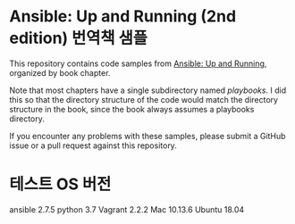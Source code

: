 # Ansible: Up and Running (2nd edition) 번역책 샘플

This repository contains code samples from [Ansible: Up and Running](http://ansiblebook.com), organized by book chapter.

Note that most chapters have a single subdirectory named *playbooks*. I did this
so that the directory structure of the code would match the directory structure
in the book, since the book always assumes a playbooks directory.

If you encounter any problems with these samples, please submit a GitHub issue
or a pull request against this repository.


# 테스트 OS  버전 

ansible 2.7.5
python 3.7
Vagrant 2.2.2
Mac 10.13.6
Ubuntu 18.04